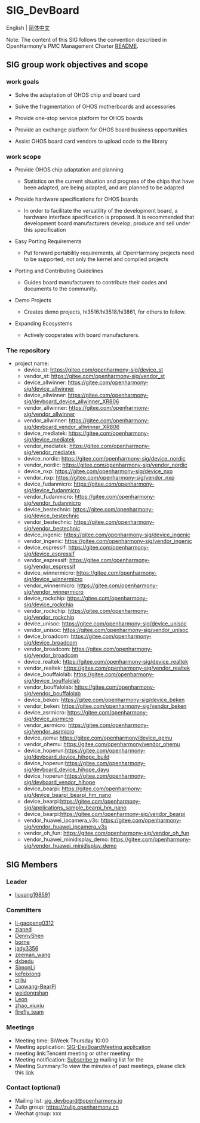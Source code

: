 # SIG_DevBoard
English | [简体中文](./sig_devboard_cn.md)

Note: The content of this SIG follows the convention described in OpenHarmony's PMC Management Charter [README](/zh/pmc.md).

## SIG group work objectives and scope

### work goals
- Solve the adaptation of OHOS chip and board card

- Solve the fragmentation of OHOS motherboards and accessories

- Provide one-stop service platform for OHOS boards

- Provide an exchange platform for OHOS board business opportunities

- Assist OHOS board card vendors to upload code to the library

### work scope

- Provide OHOS chip adaptation and planning
  - Statistics on the current situation and progress of the chips that have been adapted, are being adapted, and are planned to be adapted

- Provide hardware specifications for OHOS boards

  -  In order to facilitate the versatility of the development board, a hardware interface specification is proposed. It is recommended that development board manufacturers develop, produce and sell under this specification

- Easy Porting Requirements

  - Put forward portability requirements, all OpenHarmony projects need to be supported, not only the kernel and compiled projects

- Porting and Contributing Guidelines

  - Guides board manufacturers to contribute their codes and documents to the community.

- Demo Projects

  - Creates demo projects, hi3516/hi3518/hi3861, for others to follow.

- Expanding Ecosystems

  - Actively cooperates with board manufacturers.

### The repository 
- project name:
  - device_st: https://gitee.com/openharmony-sig/device_st
  - vendor_st: https://gitee.com/openharmony-sig/vendor_st
  - device_allwinner: https://gitee.com/openharmony-sig/device_allwinner
  - device_allwinner: https://gitee.com/openharmony-sig/devboard_device_allwinner_XR806
  - vendor_allwinner: https://gitee.com/openharmony-sig/vendor_allwinner
  - vendor_allwinner: https://gitee.com/openharmony-sig/devboard_vendor_allwinner_XR806
  - device_mediatek: https://gitee.com/openharmony-sig/device_mediatek
  - vendor_mediatek: https://gitee.com/openharmony-sig/vendor_mediatek
  - device_nordic: https://gitee.com/openharmony-sig/device_nordic
  - vendor_nordic: https://gitee.com/openharmony-sig/vendor_nordic
  - device_nxp: https://gitee.com/openharmony-sig/device_nxp
  - vendor_nxp: https://gitee.com/openharmony-sig/vendor_nxp
  - device_fudanmicro: https://gitee.com/openharmony-sig/device_fudanmicro
  - vendor_fudanmicro: https://gitee.com/openharmony-sig/vendor_fudanmicro
  - device_bestechnic: https://gitee.com/openharmony-sig/device_bestechnic
  - vendor_bestechnic: https://gitee.com/openharmony-sig/vendor_bestechnic
  - device_ingenic: https://gitee.com/openharmony-sig/device_ingenic
  - vendor_ingenic: https://gitee.com/openharmony-sig/vendor_ingenic
  - device_espressif: https://gitee.com/openharmony-sig/device_espressif
  - vendor_espressif: https://gitee.com/openharmony-sig/vendor_espressif
  - device_winnermicro: https://gitee.com/openharmony-sig/device_winnermicro
  - vendor_winnermicro: https://gitee.com/openharmony-sig/vendor_winnermicro
  - device_rockchip: https://gitee.com/openharmony-sig/device_rockchip
  - vendor_rockchip: https://gitee.com/openharmony-sig/vendor_rockchip
  - device_unisoc: https://gitee.com/openharmony-sig/device_unisoc
  - vendor_unisoc: https://gitee.com/openharmony-sig/vendor_unisoc
  - device_broadcom: https://gitee.com/openharmony-sig/device_broadcom
  - vendor_broadcom: https://gitee.com/openharmony-sig/vendor_broadcom
  - device_realtek: https://gitee.com/openharmony-sig/device_realtek
  - vendor_realtek: https://gitee.com/openharmony-sig/vendor_realtek
  - device_bouffalolab: https://gitee.com/openharmony-sig/device_bouffalolab
  - vendor_bouffalolab: https://gitee.com/openharmony-sig/vendor_bouffalolab
  - device_beken: https://gitee.com/openharmony-sig/device_beken
  - vendor_beken: https://gitee.com/openharmony-sig/vendor_beken
  - device_asrmicro: https://gitee.com/openharmony-sig/device_asrmicro
  - vendor_asrmicro: https://gitee.com/openharmony-sig/vendor_asrmicro
  - device_qemu: https://gitee.com/openharmony/device_qemu
  - vendor_ohemu: https://gitee.com/openharmony/vendor_ohemu
  - device_hoperun:https://gitee.com/openharmony-sig/devboard_device_hihope_build
  - device_hoperun:https://gitee.com/openharmony-sig/devboard_device_hihope_dayu
  - device_hoperun:https://gitee.com/openharmony-sig/devboard_vendor_hihope
  - device_bearpi: https://gitee.com/openharmony-sig/device_bearpi_bearpi_hm_nano
  - device_bearpi:https://gitee.com/openharmony-sig/applications_sample_bearpi_hm_nano
  - device_bearpi:https://gitee.com/openharmony-sig/vendor_bearpi
  - vendor_huawei_ipcamera_v3s: https://gitee.com/openharmony-sig/vendor_huawei_ipcamera_v3s
  - vendor_oh_fun: https://gitee.com/openharmony-sig/vendor_oh_fun
  - vendor_huawei_minidisplay_demo: https://gitee.com/openharmony-sig/vendor_huawei_minidisplay_demo

## SIG Members

### Leader
- [liuyang198591](https://gitee.com/liuyang198591)

### Committers
- [li-gaopeng0312](https://gitee.com/li-gaopeng0312)
- [zianed](https://gitee.com/zianed)
- [DennyShen](https://gitee.com/DennyShen)
- [borne](https://gitee.com/borne)
- [jady3356](https://gitee.com/taiyipei)
- [zeeman_wang](https://gitee.com/zeeman_wang)
- [dxbedu](https://gitee.com/dxbedu)
- [SimonLi](https://gitee.com/kkup180)
- [kefeixiong](https://gitee.com/addyke)
- [cijliu](https://gitee.com/cijliu)
- [Laowang-BearPi](https://gitee.com/laowangiotclub)
- [weidongshan](https://gitee.com/weidongshan)
- [Leon](https://gitee.com/jahyeon)
- [zhao_xiuxiu](https://gitee.com/zhao_xiuxiu)
- [firefly_team](https://gitee.com/firefly_team)

### Meetings
 - Meeting time: BiWeek Thursday 10:00
 - Meeting application: [SIG-DevBoardMeeting application](https://shimo.im/sheets/UZBk8yBk0y4NE4SZ)
 - meeting link:Tencent meeting or other meeting
 - Meeting notification: [Subscribe to](https://lists.openatom.io/postorius/lists/sig_devboard.openharmony.io/) mailing list for the 
 - Meeting Summary:To view the minutes of past meetings, please click this [link](https://gitee.com/openharmony-sig/sig-content/tree/master/devboard/meetings)

### Contact (optional)

- Mailing list: [sig_devboard@openharmony.io](https://lists.openatom.io/postorius/lists/sig_devboard.openharmony.io/)
- Zulip group: https://zulip.openharmony.cn
- Wechat group: xxx

